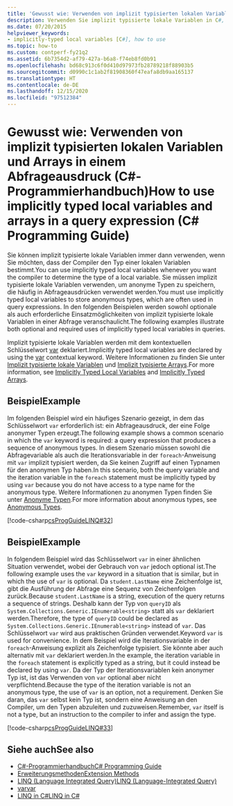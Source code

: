 ```yaml
---
title: 'Gewusst wie: Verwenden von implizit typisierten lokalen Variablen und Arrays in einem Abfrageausdruck – C#-Programmierhandbuch'
description: Verwenden Sie implizit typisierte lokale Variablen in C#, damit der Compiler den Typ einer lokalen Variablen bestimmt. Sie müssen sie verwenden, um anonyme Typen zu speichern.
ms.date: 07/20/2015
helpviewer_keywords:
- implicitly-typed local variables [C#], how to use
ms.topic: how-to
ms.custom: contperf-fy21q2
ms.assetid: 6b7354d2-af79-427a-b6a8-f74eb8fd0b91
ms.openlocfilehash: bd68c913c6f0d410d97973fb28789218f88903b5
ms.sourcegitcommit: d0990c1c1ab2f81908360f47eafa8db9aa165137
ms.translationtype: HT
ms.contentlocale: de-DE
ms.lasthandoff: 12/15/2020
ms.locfileid: "97512384"
---
```

# <a name="how-to-use-implicitly-typed-local-variables-and-arrays-in-a-query-expression-c-programming-guide"></a><span data-ttu-id="8b70a-104">Gewusst wie: Verwenden von implizit typisierten lokalen Variablen und Arrays in einem Abfrageausdruck (C#-Programmierhandbuch)</span><span class="sxs-lookup"><span data-stu-id="8b70a-104">How to use implicitly typed local variables and arrays in a query expression (C# Programming Guide)</span></span>

<span data-ttu-id="8b70a-105">Sie können implizit typisierte lokale Variablen immer dann verwenden, wenn Sie möchten, dass der Compiler den Typ einer lokalen Variablen bestimmt.</span><span class="sxs-lookup"><span data-stu-id="8b70a-105">You can use implicitly typed local variables whenever you want the compiler to determine the type of a local variable.</span></span> <span data-ttu-id="8b70a-106">Sie müssen implizit typisierte lokale Variablen verwenden, um anonyme Typen zu speichern, die häufig in Abfrageausdrücken verwendet werden.</span><span class="sxs-lookup"><span data-stu-id="8b70a-106">You must use implicitly typed local variables to store anonymous types, which are often used in query expressions.</span></span> <span data-ttu-id="8b70a-107">In den folgenden Beispielen werden sowohl optionale als auch erforderliche Einsatzmöglichkeiten von implizit typisierte lokale Variablen in einer Abfrage veranschaulicht.</span><span class="sxs-lookup"><span data-stu-id="8b70a-107">The following examples illustrate both optional and required uses of implicitly typed local variables in queries.</span></span>  
  
 <span data-ttu-id="8b70a-108">Implizit typisierte lokale Variablen werden mit dem kontextuellen Schlüsselwort [var](../../language-reference/keywords/var.md) deklariert.</span><span class="sxs-lookup"><span data-stu-id="8b70a-108">Implicitly typed local variables are declared by using the [var](../../language-reference/keywords/var.md) contextual keyword.</span></span> <span data-ttu-id="8b70a-109">Weitere Informationen zu finden Sie unter [Implizit typisierte lokale Variablen](./implicitly-typed-local-variables.md) und [Implizit typisierte Arrays](../arrays/implicitly-typed-arrays.md).</span><span class="sxs-lookup"><span data-stu-id="8b70a-109">For more information, see [Implicitly Typed Local Variables](./implicitly-typed-local-variables.md) and [Implicitly Typed Arrays](../arrays/implicitly-typed-arrays.md).</span></span>  
  
## <a name="example"></a><span data-ttu-id="8b70a-110">Beispiel</span><span class="sxs-lookup"><span data-stu-id="8b70a-110">Example</span></span>  

 <span data-ttu-id="8b70a-111">Im folgenden Beispiel wird ein häufiges Szenario gezeigt, in dem das Schlüsselwort `var` erforderlich ist: ein Abfrageausdruck, der eine Folge anonymer Typen erzeugt.</span><span class="sxs-lookup"><span data-stu-id="8b70a-111">The following example shows a common scenario in which the `var` keyword is required: a query expression that produces a sequence of anonymous types.</span></span> <span data-ttu-id="8b70a-112">In diesem Szenario müssen sowohl die Abfragevariable als auch die Iterationsvariable in der `foreach`-Anweisung mit `var` implizit typisiert werden, da Sie keinen Zugriff auf einen Typnamen für den anonymen Typ haben.</span><span class="sxs-lookup"><span data-stu-id="8b70a-112">In this scenario, both the query variable and the iteration variable in the `foreach` statement must be implicitly typed by using `var` because you do not have access to a type name for the anonymous type.</span></span> <span data-ttu-id="8b70a-113">Weitere Informationen zu anonymen Typen finden Sie unter [Anonyme Typen](./anonymous-types.md).</span><span class="sxs-lookup"><span data-stu-id="8b70a-113">For more information about anonymous types, see [Anonymous Types](./anonymous-types.md).</span></span>  
  
 [!code-csharp[csProgGuideLINQ#32](~/samples/snippets/csharp/VS_Snippets_VBCSharp/csProgGuideLINQ/CS/csRef30LangFeatures_2.cs#32)]  
  
## <a name="example"></a><span data-ttu-id="8b70a-114">Beispiel</span><span class="sxs-lookup"><span data-stu-id="8b70a-114">Example</span></span>  

 <span data-ttu-id="8b70a-115">In folgendem Beispiel wird das Schlüsselwort `var` in einer ähnlichen Situation verwendet, wobei der Gebrauch von `var` jedoch optional ist.</span><span class="sxs-lookup"><span data-stu-id="8b70a-115">The following example uses the `var` keyword in a situation that is similar, but in which the use of `var` is optional.</span></span> <span data-ttu-id="8b70a-116">Da `student.LastName` eine Zeichenfolge ist, gibt die Ausführung der Abfrage eine Sequenz von Zeichenfolgen zurück.</span><span class="sxs-lookup"><span data-stu-id="8b70a-116">Because `student.LastName` is a string, execution of the query returns a sequence of strings.</span></span> <span data-ttu-id="8b70a-117">Deshalb kann der Typ von `queryID` als `System.Collections.Generic.IEnumerable<string>` statt als `var` deklariert werden.</span><span class="sxs-lookup"><span data-stu-id="8b70a-117">Therefore, the type of `queryID` could be declared as `System.Collections.Generic.IEnumerable<string>` instead of `var`.</span></span> <span data-ttu-id="8b70a-118">Das Schlüsselwort `var` wird aus praktischen Gründen verwendet.</span><span class="sxs-lookup"><span data-stu-id="8b70a-118">Keyword `var` is used for convenience.</span></span> <span data-ttu-id="8b70a-119">In dem Beispiel wird die Iterationsvariable in der `foreach`-Anweisung explizit als Zeichenfolge typisiert. Sie könnte aber auch alternativ mit `var` deklariert werden.</span><span class="sxs-lookup"><span data-stu-id="8b70a-119">In the example, the iteration variable in the `foreach` statement is explicitly typed as a string, but it could instead be declared by using `var`.</span></span> <span data-ttu-id="8b70a-120">Da der Typ der Iterationsvariablen kein anonymer Typ ist, ist das Verwenden von `var` optional aber nicht verpflichtend.</span><span class="sxs-lookup"><span data-stu-id="8b70a-120">Because the type of the iteration variable is not an anonymous type, the use of `var` is an option, not a requirement.</span></span> <span data-ttu-id="8b70a-121">Denken Sie daran, das `var` selbst kein Typ ist, sondern eine Anweisung an den Compiler, um den Typen abzuleiten und zuzuweisen.</span><span class="sxs-lookup"><span data-stu-id="8b70a-121">Remember, `var` itself is not a type, but an instruction to the compiler to infer and assign the type.</span></span>  
  
 [!code-csharp[csProgGuideLINQ#33](~/samples/snippets/csharp/VS_Snippets_VBCSharp/csProgGuideLINQ/CS/csRef30LangFeatures_2.cs#33)]  
  
## <a name="see-also"></a><span data-ttu-id="8b70a-122">Siehe auch</span><span class="sxs-lookup"><span data-stu-id="8b70a-122">See also</span></span>

- [<span data-ttu-id="8b70a-123">C#-Programmierhandbuch</span><span class="sxs-lookup"><span data-stu-id="8b70a-123">C# Programming Guide</span></span>](../index.md)
- [<span data-ttu-id="8b70a-124">Erweiterungsmethoden</span><span class="sxs-lookup"><span data-stu-id="8b70a-124">Extension Methods</span></span>](./extension-methods.md)
- [<span data-ttu-id="8b70a-125">LINQ (Language Integrated Query)</span><span class="sxs-lookup"><span data-stu-id="8b70a-125">LINQ (Language-Integrated Query)</span></span>](../../linq/index.md)
- [<span data-ttu-id="8b70a-126">var</span><span class="sxs-lookup"><span data-stu-id="8b70a-126">var</span></span>](../../language-reference/keywords/var.md)
- [<span data-ttu-id="8b70a-127">LINQ in C#</span><span class="sxs-lookup"><span data-stu-id="8b70a-127">LINQ in C#</span></span>](../../linq/index.md)
